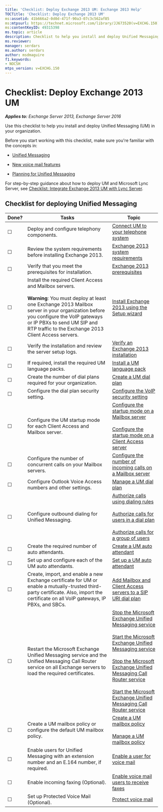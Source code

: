 ```yaml
---
title: 'Checklist: Deploy Exchange 2013 UM: Exchange 2013 Help'
TOCTitle: 'Checklist: Deploy Exchange 2013 UM'
ms:assetid: 41b666a2-0d0d-471f-90a3-07c3c562af85
ms:mtpsurl: https://technet.microsoft.com/library/JJ673520(v=EXCHG.150)
ms:contentKeyID: 49315398
ms.topic: article
description: Checklist to help you install and deploy Unified Messaging (UM) in your Exchange Server organization.
ms.reviewer: 
manager: serdars
ms.author: serdars
author: msdmaguire
f1.keywords:
- NOCSH
mtps_version: v=EXCHG.150
---
```


# Checklist: Deploy Exchange 2013 UM

_**Applies to:** Exchange Server 2013, Exchange Server 2016_

Use this checklist to help you install and deploy Unified Messaging (UM) in your organization.

Before you start working with this checklist, make sure you're familiar with the concepts in:

- [Unified Messaging](unified-messaging-exchange-2013-help.md)

- [New voice mail features](new-voice-mail-features-exchange-2013-help.md)

- [Planning for Unified Messaging](planning-for-unified-messaging-exchange-2013-help.md)

For step-by-step guidance about how to deploy UM and Microsoft Lync Server, see [Checklist: Integrate Exchange 2013 UM with Lync Server](checklist-integrate-exchange-2013-um-with-lync-server-exchange-2013-help.md).

## Checklist for deploying Unified Messaging

|Done?|Tasks|Topic|
|---|---|---|
|☐|Deploy and configure telephony components.|[Connect UM to your telephone system](connect-um-to-your-telephone-system-exchange-2013-help.md)|
|☐|Review the system requirements before installing Exchange 2013.|[Exchange 2013 system requirements](exchange-2013-system-requirements-exchange-2013-help.md)|
|☐|Verify that you meet the prerequisites for installation.|[Exchange 2013 prerequisites](exchange-2013-prerequisites-exchange-2013-help.md)|
|☐|Install the required Client Access and Mailbox servers. <br/><br/> **Warning**: You must deploy at least one Exchange 2013 Mailbox server in your organization before you configure the VoIP gateways or IP PBXs to send UM SIP and RTP traffic to the Exchange 2013 Client Access servers.|[Install Exchange 2013 using the Setup wizard](install-exchange-2013-using-the-setup-wizard-exchange-2013-help.md)|
|☐|Verify the installation and review the server setup logs.|[Verify an Exchange 2013 installation](verify-an-exchange-2013-installation-exchange-2013-help.md)|
|☐|If required, install the required UM language packs.|[Install a UM language pack](install-a-um-language-pack-exchange-2013-help.md)|
|☐|Create the number of dial plans required for your organization.|[Create a UM dial plan](create-um-dial-plan-exchange-2013-help.md)|
|☐|Configure the dial plan security setting.|[Configure the VoIP security setting](configure-voip-security-setting-exchange-2013-help.md)|
|☐|Configure the UM startup mode for each Client Access and Mailbox server.|[Configure the startup mode on a Mailbox server](configure-the-startup-mode-on-a-mailbox-server-exchange-2013-help.md) <br/><br/> [Configure the startup mode on a Client Access server](configure-the-startup-mode-on-a-client-access-server-exchange-2013-help.md)|
|☐|Configure the number of concurrent calls on your Mailbox servers.|[Configure the number of incoming calls on a Mailbox server](configure-the-number-of-incoming-calls-on-a-mailbox-server-exchange-2013-help.md)|
|☐|Configure Outlook Voice Access numbers and other settings.|[Manage a UM dial plan](manage-um-dial-plan-exchange-2013-help.md)|
|☐|Configure outbound dialing for Unified Messaging.|[Authorize calls using dialing rules](authorize-calls-using-dialing-rules-exchange-2013-help.md) <br/><br/> [Authorize calls for users in a dial plan](authorize-calls-for-users-in-a-dial-plan-exchange-2013-help.md) <br/><br/> [Authorize calls for a group of users](authorize-calls-for-a-group-of-users-exchange-2013-help.md)|
|☐|Create the required number of auto attendants.|[Create a UM auto attendant](create-a-um-auto-attendant-exchange-2013-help.md)|
|☐|Set up and configure each of the UM auto attendants.|[Set up a UM auto attendant](set-up-um-auto-attendant-exchange-2013-help.md)|
|☐|Create, import, and enable a new Exchange certificate for UM or enable a mutually-trusted third-party certificate. Also, import the certificate on all VoIP gateways, IP PBXs, and SBCs.|[Add Mailbox and Client Access servers to a SIP URI dial plan](add-mailbox-and-client-access-servers-to-a-sip-uri-dial-plan-exchange-2013-help.md)|
|☐|Restart the Microsoft Exchange Unified Messaging service and the Unified Messaging Call Router service on all Exchange servers to load the required certificates.|[Stop the Microsoft Exchange Unified Messaging service](stop-the-microsoft-exchange-unified-messaging-service-exchange-2013-help.md) <br/><br/> [Start the Microsoft Exchange Unified Messaging service](start-the-microsoft-exchange-unified-messaging-service-exchange-2013-help.md) <br/><br/> [Stop the Microsoft Exchange Unified Messaging Call Router service](stop-the-microsoft-exchange-unified-messaging-call-router-service-exchange-2013-help.md) <br/><br/> [Start the Microsoft Exchange Unified Messaging Call Router service](start-the-microsoft-exchange-unified-messaging-call-router-service-exchange-2013-help.md)|
|☐|Create a UM mailbox policy or configure the default UM mailbox policy.|[Create a UM mailbox policy](create-um-mailbox-policy-exchange-2013-help.md) <br/><br/> [Manage a UM mailbox policy](manage-um-mailbox-policy-exchange-2013-help.md)|
|☐|Enable users for Unified Messaging with an extension number and an E.164 number, if required.|[Enable a user for voice mail](enable-a-user-for-voice-mail-exchange-2013-help.md)|
|☐|Enable incoming faxing (Optional).|[Enable voice mail users to receive faxes](enable-voice-mail-users-to-receive-faxes-exchange-2013-help.md)|
|☐|Set up Protected Voice Mail (Optional).|[Protect voice mail](protect-voice-mail-exchange-2013-help.md)|

